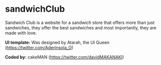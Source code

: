 # sandwichClub

Sandwich Club is a website for a sandwich store that offers more than just sandwiches, they offer the best sandwiches and most importantly, they are made with love.

**UI template:** Was designed by Atarah, the UI Queen (https://twitter.com/Aderinsola_O)

**Coded by:** cakeMAN (https://twitter.com/davidMAKANAKI)
